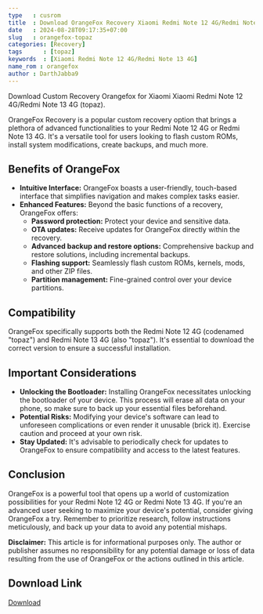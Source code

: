 ```yaml
---
type   : cusrom
title  : Download OrangeFox Recovery Xiaomi Redmi Note 12 4G/Redmi Note 13 4G
date   : 2024-08-28T09:17:35+07:00
slug   : orangefox-topaz
categories: [Recovery]
tags      : [topaz]
keywords  : [Xiaomi Redmi Note 12 4G/Redmi Note 13 4G]
name_rom : orangefox
author : DarthJabba9
---
```


Download Custom Recovery Orangefox for Xiaomi Xiaomi Redmi Note 12 4G/Redmi Note 13 4G (topaz).

OrangeFox Recovery is a popular custom recovery option that brings a plethora of advanced functionalities to your Redmi Note 12 4G or Redmi Note 13 4G. It's a versatile tool for users looking to flash custom ROMs, install system modifications, create backups, and much more.

## Benefits of OrangeFox

* **Intuitive Interface:** OrangeFox boasts a user-friendly, touch-based interface that simplifies navigation and makes complex tasks easier.
* **Enhanced Features:** Beyond the basic functions of a recovery, OrangeFox offers:
    * **Password protection:** Protect your device and sensitive data.
    * **OTA updates:**  Receive updates for OrangeFox directly within the recovery.
    * **Advanced backup and restore options:** Comprehensive backup and restore solutions, including incremental backups.
    * **Flashing support:**  Seamlessly flash custom ROMs, kernels, mods, and other ZIP files.
    * **Partition management:** Fine-grained control over your device partitions.

## Compatibility

OrangeFox specifically supports both the Redmi Note 12 4G (codenamed "topaz") and Redmi Note 13 4G (also "topaz"). It's essential to download the correct version to ensure a successful installation.

## Important Considerations

* **Unlocking the Bootloader:** Installing OrangeFox necessitates unlocking the bootloader of your device. This process will erase all data on your phone, so make sure to back up your essential files beforehand.
* **Potential Risks:** Modifying your device's software can lead to unforeseen complications or even render it unusable (brick it). Exercise caution and proceed at your own risk.
* **Stay Updated:** It's advisable to periodically check for updates to OrangeFox to ensure compatibility and access to the latest features.

## Conclusion

OrangeFox is a powerful tool that opens up a world of customization possibilities for your Redmi Note 12 4G or Redmi Note 13 4G. If you're an advanced user seeking to maximize your device's potential, consider giving OrangeFox a try. Remember to prioritize research, follow instructions meticulously, and back up your data to avoid any potential mishaps.

**Disclaimer:** This article is for informational purposes only. The author or publisher assumes no responsibility for any potential damage or loss of data resulting from the use of OrangeFox or the actions outlined in this article.


## Download Link
[Download](https://orangefox.download/device/topaz)

